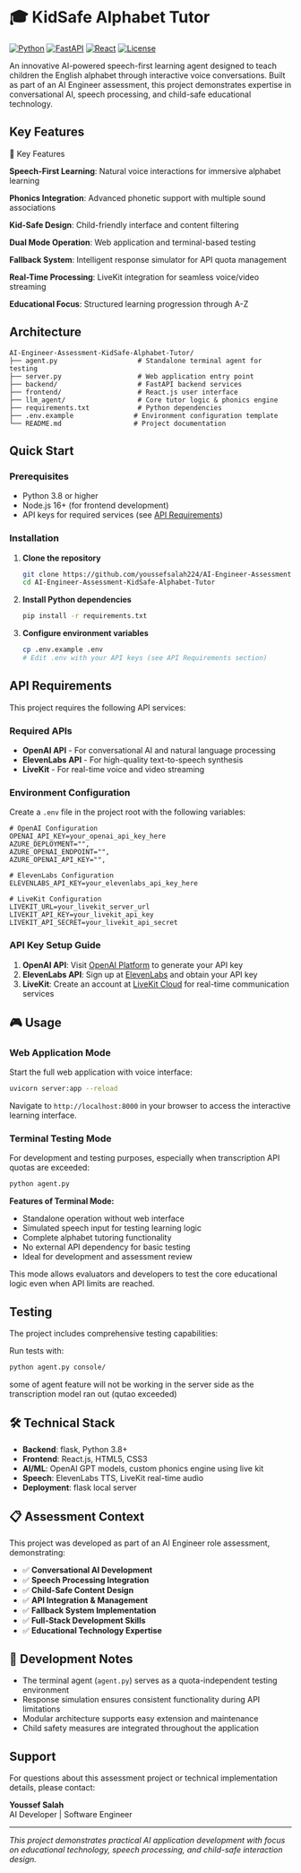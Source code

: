 # 🎓 KidSafe Alphabet Tutor

[![Python](https://img.shields.io/badge/Python-3.8+-blue.svg)](https://www.python.org/downloads/)
[![FastAPI](https://img.shields.io/badge/FastAPI-0.100+-green.svg)](https://fastapi.tiangolo.com/)
[![React](https://img.shields.io/badge/React-18+-blue.svg)](https://reactjs.org/)
[![License](https://img.shields.io/badge/License-MIT-yellow.svg)](LICENSE)

An innovative AI-powered speech-first learning agent designed to teach children the English alphabet through interactive voice conversations. Built as part of an AI Engineer assessment, this project demonstrates expertise in conversational AI, speech processing, and child-safe educational technology.

##  Key Features

🌟 Key Features

 **Speech-First Learning**: Natural voice interactions for immersive alphabet learning

 **Phonics Integration**: Advanced phonetic support with multiple sound associations

 **Kid-Safe Design**: Child-friendly interface and content filtering

 **Dual Mode Operation**: Web application and terminal-based testing

 **Fallback System**: Intelligent response simulator for API quota management

 **Real-Time Processing**: LiveKit integration for seamless voice/video streaming

 **Educational Focus**: Structured learning progression through A-Z

##  Architecture

```
AI-Engineer-Assessment-KidSafe-Alphabet-Tutor/
├── agent.py                    # Standalone terminal agent for testing
├── server.py                   # Web application entry point
├── backend/                    # FastAPI backend services
├── frontend/                   # React.js user interface
├── llm_agent/                  # Core tutor logic & phonics engine
├── requirements.txt            # Python dependencies
├── .env.example               # Environment configuration template
└── README.md                  # Project documentation
```

##  Quick Start

### Prerequisites

- Python 3.8 or higher
- Node.js 16+ (for frontend development)
- API keys for required services (see [API Requirements](#-api-requirements))

### Installation

1. **Clone the repository**
   ```bash
   git clone https://github.com/youssefsalah224/AI-Engineer-Assessment-KidSafe-Alphabet-Tutor.git
   cd AI-Engineer-Assessment-KidSafe-Alphabet-Tutor
   ```

2. **Install Python dependencies**
   ```bash
   pip install -r requirements.txt
   ```

3. **Configure environment variables**
   ```bash
   cp .env.example .env
   # Edit .env with your API keys (see API Requirements section)
   ```

##  API Requirements

This project requires the following API services:

### Required APIs
- **OpenAI API** - For conversational AI and natural language processing
- **ElevenLabs API** - For high-quality text-to-speech synthesis
- **LiveKit** - For real-time voice and video streaming

### Environment Configuration

Create a `.env` file in the project root with the following variables:

```env
# OpenAI Configuration
OPENAI_API_KEY=your_openai_api_key_here
AZURE_DEPLOYMENT="",
AZURE_OPENAI_ENDPOINT="",
AZURE_OPENAI_API_KEY="",

# ElevenLabs Configuration  
ELEVENLABS_API_KEY=your_elevenlabs_api_key_here

# LiveKit Configuration
LIVEKIT_URL=your_livekit_server_url
LIVEKIT_API_KEY=your_livekit_api_key
LIVEKIT_API_SECRET=your_livekit_api_secret
```

### API Key Setup Guide

1. **OpenAI API**: Visit [OpenAI Platform](https://platform.openai.com/api-keys) to generate your API key
2. **ElevenLabs API**: Sign up at [ElevenLabs](https://elevenlabs.io/) and obtain your API key
3. **LiveKit**: Create an account at [LiveKit Cloud](https://livekit.io/) for real-time communication services

## 🎮 Usage

### Web Application Mode

Start the full web application with voice interface:

```bash
uvicorn server:app --reload
```

Navigate to `http://localhost:8000` in your browser to access the interactive learning interface.

### Terminal Testing Mode

For development and testing purposes, especially when transcription API quotas are exceeded:

```bash
python agent.py
```

**Features of Terminal Mode:**
-  Standalone operation without web interface
-  Simulated speech input for testing learning logic
-  Complete alphabet tutoring functionality
-  No external API dependency for basic testing
-  Ideal for development and assessment review

This mode allows evaluators and developers to test the core educational logic even when API limits are reached.

##  Testing

The project includes comprehensive testing capabilities:

Run tests with:
```bash
python agent.py console/
```
some of agent feature will not be working in the server side as the transcription model ran out (qutao exceeded)
## 🛠️ Technical Stack

- **Backend**: flask, Python 3.8+
- **Frontend**: React.js, HTML5, CSS3
- **AI/ML**: OpenAI GPT models, custom phonics engine using live kit
- **Speech**: ElevenLabs TTS, LiveKit real-time audio
- **Deployment**: flask local server

## 📋 Assessment Context

This project was developed as part of an AI Engineer role assessment, demonstrating:

- ✅ **Conversational AI Development**
- ✅ **Speech Processing Integration** 
- ✅ **Child-Safe Content Design**
- ✅ **API Integration & Management**
- ✅ **Fallback System Implementation**
- ✅ **Full-Stack Development Skills**
- ✅ **Educational Technology Expertise**

## 🔧 Development Notes

- The terminal agent (`agent.py`) serves as a quota-independent testing environment
- Response simulation ensures consistent functionality during API limitations
- Modular architecture supports easy extension and maintenance
- Child safety measures are integrated throughout the application

##  Support

For questions about this assessment project or technical implementation details, please contact:

**Youssef Salah**  
AI Developer | Software Engineer  


---

*This project demonstrates practical AI application development with focus on educational technology, speech processing, and child-safe interaction design.*
